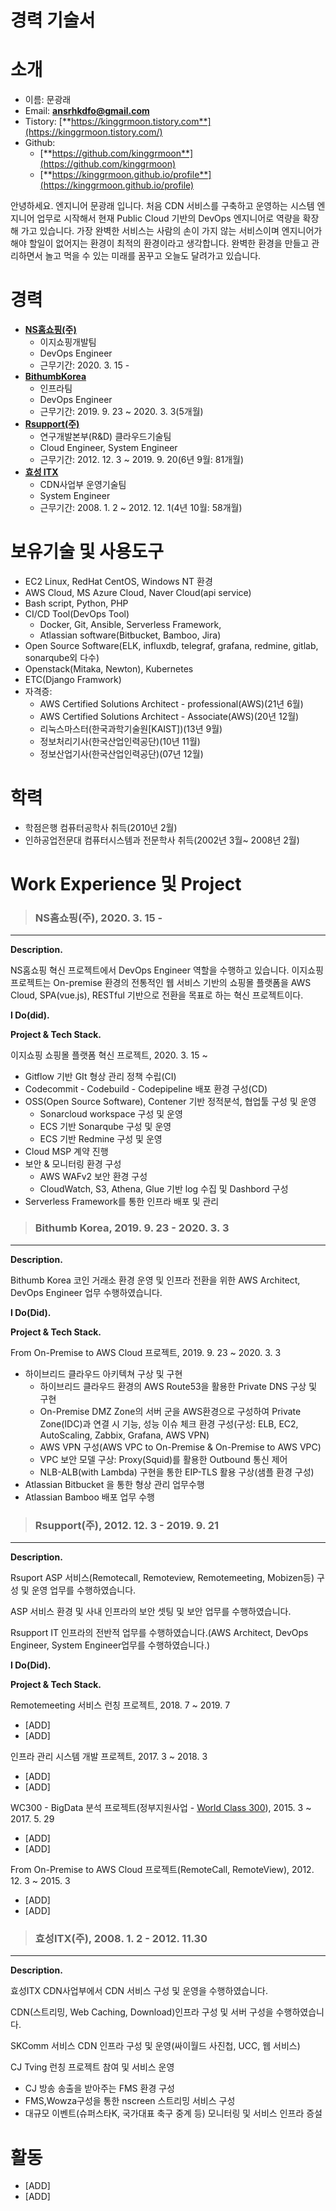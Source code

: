 # 경력 기술서
<!--
Created: 2020년 11월 8일 오후 4:06   
Created By: GR moon   
Last Edited By: GR moon   
Last Edited Time: 2021년 1월 22일 오후 8:00   
Type: 작성중   
-->

<!--
참고링크
[https://hyunseob.github.io/resume/](https://hyunseob.github.io/resume/)
[https://jbee.io/career/2020-turnover-2/](https://jbee.io/career/2020-turnover-2/)
[https://github.com/seokju-na/resume](https://github.com/seokju-na/resume)
[https://blog.outsider.ne.kr/1234](https://blog.outsider.ne.kr/1234)
-->

# 소개
<!--
![%E1%84%80%E1%85%A7%E1%86%BC%E1%84%85%E1%85%A7%E1%86%A8%20%E1%84%80%E1%85%B5%E1%84%89%E1%85%AE%E1%86%AF%E1%84%89%E1%85%A5(2020%E1%84%82%E1%85%A7%E1%86%AB%20%E1%84%92%E1%85%A1%E1%84%87%E1%85%A1%E1%86%AB%E1%84%80%E1%85%B5)%2034a86578d0734896923ae64cc2a0ddf1/IMG_5509.jpg](%E1%84%80%E1%85%A7%E1%86%BC%E1%84%85%E1%85%A7%E1%86%A8%20%E1%84%80%E1%85%B5%E1%84%89%E1%85%AE%E1%86%AF%E1%84%89%E1%85%A5(2020%E1%84%82%E1%85%A7%E1%86%AB%20%E1%84%92%E1%85%A1%E1%84%87%E1%85%A1%E1%86%AB%E1%84%80%E1%85%B5)%2034a86578d0734896923ae64cc2a0ddf1/IMG_5509.jpg)
-->

- 이름: 문광래
- Email: [**ansrhkdfo@gmail.com**](mailto:ansrhkdfo@gmail.com)
- Tistory: [**https://kinggrmoon.tistory.com**](https://kinggrmoon.tistory.com/)
- Github: 
    - [**https://github.com/kinggrmoon**](https://github.com/kinggrmoon)
    - [**https://kinggrmoon.github.io/profile**](https://kinggrmoon.github.io/profile)

안녕하세요. 엔지니어 문광래 입니다. 처음 CDN 서비스를 구축하고 운영하는 시스템 엔지니어 업무로 시작해서 현재 Public Cloud 기반의 DevOps 엔지니어로 역량을 확장해 가고 있습니다. 가장 완벽한 서비스는 사람의 손이 가지 않는 서비스이며 엔지니어가 해야 할일이 없어지는 환경이 최적의 환경이라고 생각합니다. 완벽한 환경을 만들고  관리하면서 놀고 먹을 수 있는 미래를 꿈꾸고 오늘도 달려가고 있습니다.

# 경력

- [**NS홈쇼핑(주)**](http://pr.nsmall.com/index.do)
    - 이지쇼핑개발팀
    - DevOps Engineer
    - 근무기간:  2020. 3. 15 -
- [**BithumbKorea**](https://www.bithumbcorp.com/ko/company/aboutus.php)
    - 인프라팀
    - DevOps Engineer
    - 근무기간: 2019. 9. 23 ~ 2020. 3. 3(5개월)
- [**Rsupport(주)**](https://www.rsupport.com/ko-kr/company/overview/)
    - 연구개발본부(R&D) 클라우드기술팀
    - Cloud Engineer, System Engineer
    - 근무기간:  2012. 12. 3 ~ 2019. 9. 20(6년 9월: 81개월)
- [**효성 ITX**](https://www.hyosungitx.com/ko/about/about.itx)
    - CDN사업부 운영기술팀
    - System Engineer
    - 근무기간: 2008. 1. 2 ~ 2012. 12. 1(4년 10월: 58개월)   
      

# 보유기술 및 사용도구
- EC2 Linux, RedHat CentOS, Windows NT 환경
- AWS Cloud, MS Azure Cloud, Naver Cloud(api service)
- Bash script, Python, PHP
- CI/CD Tool(DevOps Tool)
    - Docker, Git, Ansible, Serverless Framework,
    - Atlassian software(Bitbucket, Bamboo, Jira)
- Open Source Software(ELK, influxdb, telegraf, grafana, redmine, gitlab, sonarqube외 다수)
- Openstack(Mitaka, Newton), Kubernetes
- ETC(Django Framwork)
- 자격증:
    - AWS Certified Solutions Architect - professional(AWS)(21년 6월)
    - AWS Certified Solutions Architect - Associate(AWS)(20년 12월)
    - 리눅스마스터(한국과학기술원[KAIST])(13년 9월)
    - 정보처리기사(한국산업인력공단)(10년 11월)
    - 정보산업기사(한국산업인력공단)(07년 12월)
    

# 학력
- 학점은행 컴퓨터공학사 취득(2010년 2월)
- 인하공업전문대 컴퓨터시스템과 전문학사 취득(2002년 3월~ 2008년 2월)

# Work Experience 및 Project

> ### NS홈쇼핑(주), 2020. 3. 15 -
---
**Description.**

NS홈쇼핑 혁신 프로젝트에서 DevOps Engineer 역할을 수행하고 있습니다. 이지쇼핑 프로젝트는 On-premise 환경의 전통적인 웹 서비스 기반의 쇼핑몰 플랫폼을 AWS Cloud, SPA(vue.js), RESTful 기반으로 전환을 목표로 하는 혁신 프로젝트이다. 

**I Do(did).**

**Project & Tech Stack.**

이지쇼핑 쇼핑몰 플랫폼 혁신 프로젝트, 2020. 3. 15 ~

- Gitflow 기반 GIt 형상 관리 정책 수립(CI)
- Codecommit - Codebuild - Codepipeline 배포 환경 구성(CD)
- OSS(Open Source Software), Contener 기반 정적분석, 협업툴 구성 및 운영
    - Sonarcloud workspace 구성 및 운영
    - ECS 기반 Sonarqube 구성 및 운영
    - ECS 기반 Redmine 구성 및 운영
- Cloud MSP 계약 진행
- 보안 & 모니터링 환경 구성
    - AWS WAFv2 보안 환경 구성
    - CloudWatch, S3, Athena, Glue 기반 log 수집 및 Dashbord 구성
- Serverless Framework를 통한 인프라 배포 및  관리

> ### Bithumb Korea, 2019. 9. 23 - 2020. 3. 3
---
**Description.**

Bithumb Korea 코인 거래소 환경 운영 및 인프라 전환을 위한 AWS Architect, DevOps Engineer 업무 수행하였습니다.

**I Do(Did).**

**Project & Tech Stack.**

From On-Premise to AWS Cloud 프로젝트, 2019. 9. 23 ~ 2020. 3. 3

- 하이브리드 클라우드 아키텍쳐 구상 및 구현
    - 하이브리드 클라우드 환경의 AWS Route53을 활용한 Private DNS 구상 및 구현
    - On-Premise DMZ Zone의 서버 군을 AWS환경으로 구성하여 Private Zone(IDC)과 연결 시 기능, 성능 이슈 체크 환경 구성(구성: ELB, EC2, AutoScaling, Zabbix, Grafana, AWS VPN)
    - AWS VPN 구성(AWS VPC to On-Premise & On-Premise to AWS VPC)
    - VPC 보안 모델 구상: Proxy(Squid)를 활용한 Outbound 통신 제어
    - NLB-ALB(with Lambda) 구현을 통한 EIP-TLS 활용 구상(샘플 환경 구성)
- Atlassian Bitbucket 을 통한 형상 관리 업무수행
- Atlassian Bamboo 배포 업무 수행

> ### Rsupport(주), 2012. 12. 3 - 2019. 9. 21
---

**Description.**

Rsuport ASP 서비스(Remotecall, Remoteview, Remotemeeting, Mobizen등) 구성 및 운영 업무를 수행하였습니다.

ASP 서비스 환경 및 사내 인프라의 보안 셋팅 및 보안 업무를 수행하였습니다.

Rsupport IT 인프라의 전반적 업무를 수행하였습니다.(AWS Architect, DevOps Engineer, System Engineer업무를 수행하였습니다.)

**I Do(Did).**

**Project & Tech Stack.**

Remotemeeting 서비스 런칭 프로젝트, 2018. 7 ~ 2019. 7

- [ADD]
- [ADD]

인프라 관리 시스템 개발 프로젝트, 2017. 3 ~ 2018. 3

- [ADD]
- [ADD]

WC300 - BigData 분석 프로젝트(정부지원사업 - [World Class 300](https://worldclass300.org/html/main/sub.htm?subMenu=02&pageNum=02&category=63)), 2015. 3 ~ 2017. 5. 29

- [ADD]
- [ADD]

From On-Premise to AWS Cloud 프로젝트(RemoteCall, RemoteView), 2012. 12. 3 ~ 2015. 3

- [ADD]
- [ADD]

> ### 효성ITX(주), 2008. 1. 2 - 2012. 11.30
---

**Description.**

효성ITX CDN사업부에서 CDN 서비스 구성 및 운영을 수행하였습니다.

CDN(스트리밍, Web Caching, Download)인프라 구성 및 서버 구성을 수행하였습니다. 

SKComm 서비스 CDN 인프라 구성 및 운영(싸이월드 사진첩, UCC, 웹 서비스)

CJ Tving 런칭 프로젝트 참여 및 서비스 운영

- CJ 방송 송출을 받아주는 FMS 환경 구성
- FMS,Wowza구성을 통한 nscreen 스트리밍 서비스 구성
- 대규모 이벤트(슈퍼스타K, 국가대표 축구 중계 등) 모니터링 및 서비스 인프라 증설

# 활동

- [ADD]
- [ADD]